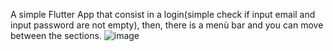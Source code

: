 A simple Flutter App that consist in a login(simple check if input email and input password are not empty), then, there is a menù bar and you can move between the sections.
![image](https://user-images.githubusercontent.com/82907329/210651043-eaa895f2-3bb0-41e4-9383-27d7b4128c13.png)
